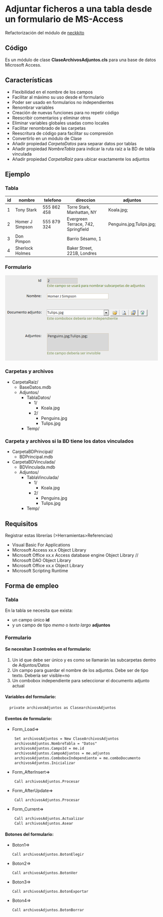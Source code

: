 # Adjuntar ficheros a una tabla desde un formulario de MS-Access

Refactorización del módulo de [neckkito](http://siliconproject.com.ar/neckkito/)

## Código

Es un módulo de clase **ClaseArchivosAdjuntos.cls** para una base de datos Microsoft Access.

## Características

- Flexibilidad en el nombre de los campos
- Facilitar al máximo su uso desde el formulario
- Poder ser usado en formularios no independientes
- Renombrar variables
- Creación de nuevas funciones para no repetir código
- Reescribir comentarios y eliminar otros
- Eliminar variables globales usadas como locales
- Facilitar renombrado de las carpetas
- Reescritura de código para facilitar su compresión
- Convertirlo en un módulo de Clase
- Añadir propiedad *CarpetaDatos* para separar datos por tablas
- Añadir propiedad *NombreTabla* para indicar la ruta raíz a la BD de tabla vinculada
- Añadir propiedad *CarpetaRaiz* para ubicar exactamente los adjuntos

## Ejemplo

### Tabla

| **id** | nombre | telefono | direccion | **adjuntos** |
|--------|--------|----------|-----------|--------------|
| 1 | Tony Stark | 555 862 458 | Torre Stark, Manhattan, NY | Koala.jpg; |
| 2 | Homer J Simpson | 555 879 324 | Evergreen Terrace, 742, Springfield | Penguins.jpg;Tulips.jpg; |
| 3 | Don Pimpon | | Barrio Sésamo, 1 | |
| 4 | Sherlock Holmes | | Baker Street, 221B, Londres | |

### Formulario

![formulario](img/form.png)

### Carpetas y archivos

- CarpetaRaíz/
    - BaseDatos.mdb
    - Adjuntos/
        - TablaDatos/
          - 1/
              - Koala.jpg
          - 2/
              - Penguins.jpg
              - Tulips.jpg
        - Temp/


### Carpeta y archivos si la BD tiene los datos vinculados

- CarpetaBDPrincipal/
    - BDPrincipal.mdb
- CarpetaBDVinculada/
    - BDVinculada.mdb
    - Adjuntos/
        - TablaVinculada/
            - 1/
                - Koala.jpg
            - 2/
                - Penguins.jpg
                - Tulips.jpg
        - Temp/


## Requisitos

Registrar estas librerías (>Herramientas>Referencias)

 - Visual Basic For Applications
 - Microsoft Access xx.x Object Library
 - Microsoft Office xx.x Access database engine Object Library // Microsoft DAO Object Library
 - Microsoft Office xx.x Object Library
 - Microsoft Scripting Runtime

## Forma de empleo

### Tabla

En la tabla se necesita que exista:

 - un campo único **id**
 - y un campo de tipo *memo* o *texto largo* **adjuntos**

### Formulario

#### Se necesitan 3 controles en el formulario:

  1. Un id que debe ser único y es como se llamarán las subcarpetas dentro de Adjuntos/Datos
  2. Un campo para guardar el nombre de los adjuntos. Debe ser de tipo texto. Debería ser visible=no
  3. Un combobox independiente para seleccionar el documento adjunto actual

#### Variables del formulario:

	  private archivosAdjuntos as ClasearchivosAdjuntos

#### Eventos de formulario:

 - Form_Load=>

		Set archivosAdjuntos = New ClaseArchivosAdjuntos
		archivosAdjuntos.NombreTabla = "Datos"
		archivosAdjuntos.CampoId = me.id
		archivosAdjuntos.CampoAdjuntos = me.adjuntos
		archivosAdjuntos.ComboboxIndependiente = me.comboDocumento
		archivosAdjuntos.Inicializar

 - Form_AfterInsert=>

		Call archivosAdjuntos.Procesar

 - Form_AfterUpdate=>

		Call archivosAdjuntos.Procesar

 - Form_Current=>

		Call archivosAdjuntos.Actualizar
		Call archivosAdjuntos.Asear

#### Botones del formulario:

 - Boton1=>

       Call archivosAdjuntos.BotonElegir

 - Boton2=>

       Call archivosAdjuntos.BotonVer

 - Boton3=>

       Call archivosAdjuntos.BotonExportar

 - Boton4=>

       Call archivosAdjuntos.BotonBorrar
